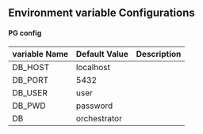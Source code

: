 ## Environment variable Configurations

#### PG config
variable Name|Default Value|Description
-------------|-------------|------------------
DB_HOST      | localhost   |
DB_PORT      | 5432        |
DB_USER      | user        |
DB_PWD       | password    | 
DB           | orchestrator|
